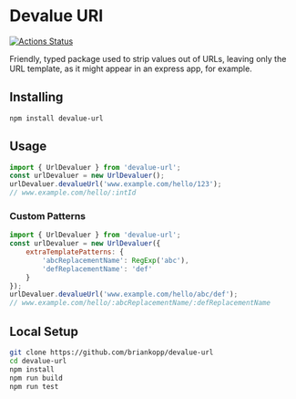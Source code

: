 # Devalue URl

[![Actions Status](https://github.com/briankopp/devalue-url/workflows/Node.js%20Package/badge.svg)](https://github.com/briankopp/devalue-url/actions)

Friendly, typed package used to strip values out of URLs, leaving only the
URL template, as it might appear in an express app, for example.

## Installing

`npm install devalue-url`

## Usage

```js
import { UrlDevaluer } from 'devalue-url';
const urlDevaluer = new UrlDevaluer();
urlDevaluer.devalueUrl('www.example.com/hello/123');
// www.example.com/hello/:intId
```

### Custom Patterns

```js
import { UrlDevaluer } from 'devalue-url';
const urlDevaluer = new UrlDevaluer({
    extraTemplatePatterns: {
        'abcReplacementName': RegExp('abc'),
        'defReplacementName': 'def'
    }
});
urlDevaluer.devalueUrl('www.example.com/hello/abc/def');
// www.example.com/hello/:abcReplacementName/:defReplacementName
```

## Local Setup

```bash
git clone https://github.com/briankopp/devalue-url
cd devalue-url
npm install
npm run build
npm run test
```
